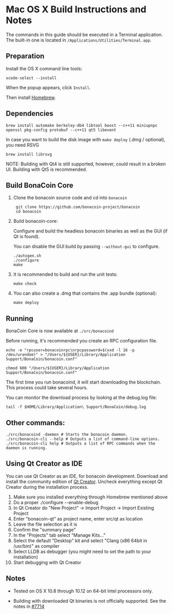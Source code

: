 Mac OS X Build Instructions and Notes
====================================
The commands in this guide should be executed in a Terminal application.
The built-in one is located in `/Applications/Utilities/Terminal.app`.

Preparation
-----------
Install the OS X command line tools:

`xcode-select --install`

When the popup appears, click `Install`.

Then install [Homebrew](http://brew.sh).

Dependencies
----------------------

    brew install automake berkeley-db4 libtool boost --c++11 miniupnpc openssl pkg-config protobuf --c++11 qt5 libevent

In case you want to build the disk image with `make deploy` (.dmg / optional), you need RSVG

    brew install librsvg

NOTE: Building with Qt4 is still supported, however, could result in a broken UI. Building with Qt5 is recommended.

Build BonaCoin Core
------------------------

1. Clone the bonacoin source code and cd into `bonacoin`

        git clone https://github.com/bonacoin-project/bonacoin
        cd bonacoin

2.  Build bonacoin-core:

    Configure and build the headless bonacoin binaries as well as the GUI (if Qt is found).

    You can disable the GUI build by passing `--without-gui` to configure.

        ./autogen.sh
        ./configure
        make

3.  It is recommended to build and run the unit tests:

        make check

4.  You can also create a .dmg that contains the .app bundle (optional):

        make deploy

Running
-------

BonaCoin Core is now available at `./src/bonacoind`

Before running, it's recommended you create an RPC configuration file.

    echo -e "rpcuser=bonacoinrpc\nrpcpassword=$(xxd -l 16 -p /dev/urandom)" > "/Users/${USER}/Library/Application Support/BonaCoin/bonacoin.conf"

    chmod 600 "/Users/${USER}/Library/Application Support/BonaCoin/bonacoin.conf"

The first time you run bonacoind, it will start downloading the blockchain. This process could take several hours.

You can monitor the download process by looking at the debug.log file:

    tail -f $HOME/Library/Application\ Support/BonaCoin/debug.log

Other commands:
-------

    ./src/bonacoind -daemon # Starts the bonacoin daemon.
    ./src/bonacoin-cli --help # Outputs a list of command-line options.
    ./src/bonacoin-cli help # Outputs a list of RPC commands when the daemon is running.

Using Qt Creator as IDE
------------------------
You can use Qt Creator as an IDE, for bonacoin development.
Download and install the community edition of [Qt Creator](https://www.qt.io/download/).
Uncheck everything except Qt Creator during the installation process.

1. Make sure you installed everything through Homebrew mentioned above
2. Do a proper ./configure --enable-debug
3. In Qt Creator do "New Project" -> Import Project -> Import Existing Project
4. Enter "bonacoin-qt" as project name, enter src/qt as location
5. Leave the file selection as it is
6. Confirm the "summary page"
7. In the "Projects" tab select "Manage Kits..."
8. Select the default "Desktop" kit and select "Clang (x86 64bit in /usr/bin)" as compiler
9. Select LLDB as debugger (you might need to set the path to your installation)
10. Start debugging with Qt Creator

Notes
-----

* Tested on OS X 10.8 through 10.12 on 64-bit Intel processors only.

* Building with downloaded Qt binaries is not officially supported. See the notes in [#7714](https://github.com/bitcoin/bitcoin/issues/7714)
